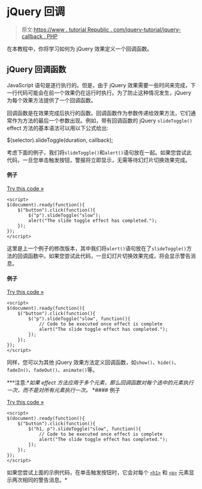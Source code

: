 # jQuery 回调

> 原文:[https://www . tutorial Republic . com/jquery-tutorial/jquery-callback . PHP](https://www.tutorialrepublic.com/jquery-tutorial/jquery-callback.php)

在本教程中，你将学习如何为 jQuery 效果定义一个回调函数。

## jQuery 回调函数

JavaScript 语句是逐行执行的。但是，由于 jQuery 效果需要一些时间来完成，下一行代码可能会在前一个效果仍在运行时执行。为了防止这种情况发生，jQuery 为每个效果方法提供了一个回调函数。

回调函数是在效果完成后执行的函数。回调函数作为参数传递给效果方法，它们通常作为方法的最后一个参数出现。例如，带有回调函数的 jQuery `slideToggle()` effect 方法的基本语法可以用以下公式给出:

$(selector).slideToggle(duration, callback);

考虑下面的例子，我们将`slideToggle()`和`alert()`语句放在一起。如果您尝试此代码，一旦您单击触发按钮，警报将立即显示，无需等待幻灯片切换效果完成。

#### 例子

[Try this code »](../codelab.php?topic=jquery&file=method-without-callback "Try this code using online Editor")

```
<script>
$(document).ready(function(){
    $("button").click(function(){
        $("p").slideToggle("slow");
        alert("The slide toggle effect has completed.");
    });   
});
</script>
```

这里是上一个例子的修改版本，其中我们将`alert()`语句放在了`slideToggle()`方法的回调函数中。如果您尝试此代码，一旦幻灯片切换效果完成，将会显示警告消息。

#### 例子

[Try this code »](../codelab.php?topic=jquery&file=method-with-callback "Try this code using online Editor")

```
<script>
$(document).ready(function(){
    $("button").click(function(){
        $("p").slideToggle("slow", function(){
            // Code to be executed once effect is complete
            alert("The slide toggle effect has completed.");
        });
    });   
});
</script>
```

同样，您可以为其他 jQuery 效果方法定义回调函数，如`show()`、`hide()`、`fadeIn()`、`fadeOut()`、`animate()`等。

 ***注意:**如果 effect 方法应用于多个元素，那么回调函数对每个选中的元素执行一次，而不是对所有元素执行一次。*  *#### 例子

[Try this code »](../codelab.php?topic=jquery&file=callback-executed-multiple-times "Try this code using online Editor")

```
<script>
$(document).ready(function(){
    $("button").click(function(){
        $("h1, p").slideToggle("slow", function(){
            // Code to be executed once effect is complete
            alert("The slide toggle effect has completed.");
        });
    });   
});
</script>
```

如果您尝试上面的示例代码，在单击触发按钮时，它会对每个 [`<h1>`](../html-reference/html-headings-tag.php) 和 [`<p>`](../html-reference/html-p-tag.php) 元素显示两次相同的警告消息。*